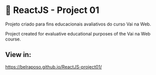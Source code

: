 # 💠 ReactJS - Project 01 

 <p> Projeto criado para fins educacionais avaliativos do curso Vai na Web.</p>
 <p> Project created for evaluative educational purposes of the Vai na Web course.</p>
 
 ##
## View in:
https://belraposo.github.io/ReactJS-project01/

